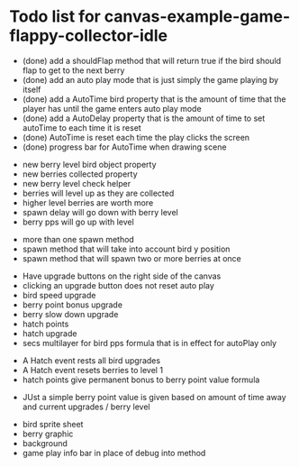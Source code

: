 # Todo list for canvas-example-game-flappy-collector-idle

* (done) add a shouldFlap method that will return true if the bird should flap to get to the next berry
* (done) add an auto play mode that is just simply the game playing by itself
* (done) add a AutoTime bird property that is the amount of time that the player has until the game enters auto play mode
* (done) add a AutoDelay property that is the amount of time to set autoTime to each time it is reset
* (done) AutoTime is reset each time the play clicks the screen
* (done) progress bar for AutoTime when drawing scene

<!-- BERRY LEVEL-->
* new berry level bird object property
* new berries collected property
* new berry level check helper
* berries will level up as they are collected
* higher level berries are worth more
* spawn delay will go down with berry level
* berry pps will go up with level

<!-- BERRY SPAWN -->
* more than one spawn method
* spawn method that will take into account bird y position
* spawn method that will spawn two or more berries at once

<!-- UPGRADES -->
* Have upgrade buttons on the right side of the canvas
* clicking an upgrade button does not reset auto play
* bird speed upgrade
* berry point bonus upgrade
* berry slow down upgrade
* hatch points
* hatch upgrade
* secs multilayer for bird pps formula that is in effect for autoPlay only

<!-- HATCH POINTS and HATCHING -->
* A Hatch event rests all bird upgrades
* A Hatch event resets berries to level 1
* hatch points give permanent bonus to berry point value formula

<!-- AWAY PRODUCTION-->
* JUst a simple berry point value is given based on amount of time away and current upgrades / berry level

<!-- graphics -->
* bird sprite sheet
* berry graphic
* background
* game play info bar in place of debug into method